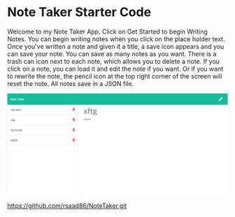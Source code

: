 # Note Taker Starter Code

Welcome to my Note Taker App. Click on Get Started to begin Writing Notes. You can begin writing notes when you click on the place holder text. Once you've written a note and given it a title, a save icon appears and you can save your note. You can save as many notes as you want. There is a trash can icon next to each note, which allows you to delete a note. If you click on a note, you can load it and edit the note if you want. Or if you want to rewrite the note, the pencil icon at the top right corner of the screen will reset the note. All notes save in a JSON file.

![NoteTaker](<https://raw.githubusercontent.com/rsaad86/NoteTaker/main/screencapture-localhost-3001-notes-2021-05-10-00_00_10%20(1).png>)

https://github.com/rsaad86/NoteTaker.git
